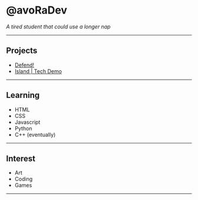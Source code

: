 # **@avoRaDev**
*A tired student that could use a longer nap*
___
## Projects
- [Defend!](https://avoradev.github.io/defend/)
- [Island | Tech Demo](https://avoradev.github.io/island/)
___
## Learning
- HTML
- CSS
- Javascript
- Python
- C++ (eventually)
___
## Interest
- Art
- Coding
- Games
___
